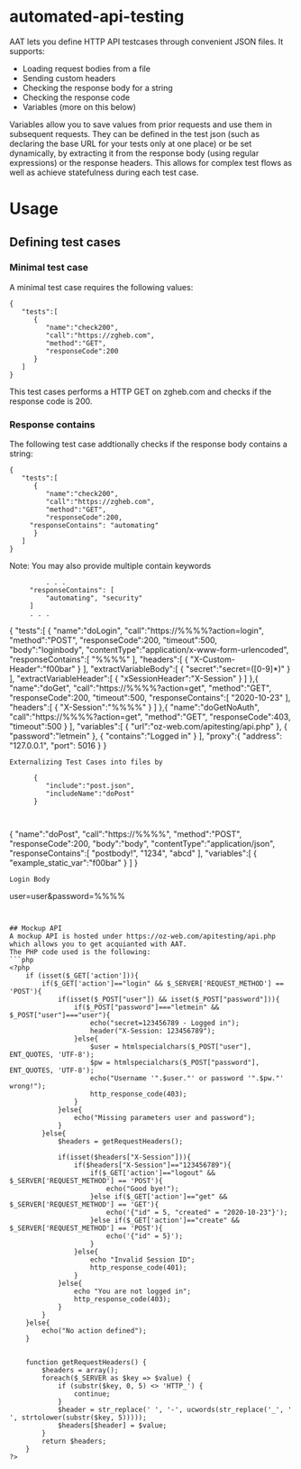 # automated-api-testing
AAT lets you define HTTP API testcases through convenient JSON files.
It supports:
- Loading request bodies from a file
- Sending custom headers
- Checking the response body for a string
- Checking the response code
- Variables (more on this below)

Variables allow you to save values from prior requests and use them in subsequent requests.
They can be defined in the test json (such as declaring the base URL for your tests only at one place) or be set dynamically, by extracting it from the response body (using regular expressions) or the response headers. This allows for complex test flows as well as achieve statefulness during each test case.

# Usage
## Defining test cases


### Minimal test case
A minimal test case requires the following values:
```
{
   "tests":[
      {
         "name":"check200",
         "call":"https://zgheb.com",
         "method":"GET",
         "responseCode":200
      }
   ]
}
```
This test cases performs a HTTP GET on zgheb.com and checks if the response code is 200.


### Response contains
The following test case addtionally checks if the response body contains a string:
```
{
   "tests":[
      {
         "name":"check200",
         "call":"https://zgheb.com",
         "method":"GET",
         "responseCode":200,
	 "responseContains": "automating"
      }
   ]
}
```
Note: You may also provide multiple contain keywords 
```
         . . .
	 "responseContains": [
	     "automating", "security"
	 ]
	 . . .
```

{
   "tests":[
      {
         "name":"doLogin",
         "call":"https://%%<url>%%?action=login",
         "method":"POST",
         "responseCode":200,
         "timeout":500,
         "body":"loginbody",
         "contentType":"application/x-www-form-urlencoded",
         "responseContains":[
            "%%<contains>%%"
         ],
         "headers":[
            {
               "X-Custom-Header":"f00bar"
            }
         ],
         "extractVariableBody":[
            {
               "secret":"secret=([0-9]*)"
            }
         ],
         "extractVariableHeader":[
            {
               "xSessionHeader":"X-Session"
            }
         ]
      },{
         "name":"doGet",
         "call":"https://%%<url>%%?action=get",
         "method":"GET",
         "responseCode":200,
         "timeout":500,
         "responseContains":[
            "2020-10-23"
         ],
         "headers":[
            {
               "X-Session":"%%<xSessionHeader>%%"
            }
         ]
      },{
         "name":"doGetNoAuth",
         "call":"https://%%<url>%%?action=get",
         "method":"GET",
         "responseCode":403,
         "timeout":500
      }
   ],
   "variables":[
      {
         "url":"oz-web.com/apitesting/api.php"
      },
      {
         "password":"letmein"
      },
      {
         "contains":"Logged in"
      }
   ],
   "proxy":{
      "address": "127.0.0.1",
      "port": 5016
   }
}
```
Externalizing Test Cases into files by

      {
         "include":"post.json",
         "includeName":"doPost"
      }
      
      
```
{
   "name":"doPost",
   "call":"https://%%<url>%%",
   "method":"POST",
   "responseCode":200,
   "body":"body",
   "contentType":"application/json",
   "responseContains":[
      "postbody!",
      "1234",
      "abcd"
   ],
   "variables":[
      {
         "example_static_var":"f00bar"
      }
   ]
}
```
Login Body
```
user=user&password=%%<password>%%
```


## Mockup API
A mockup API is hosted under https://oz-web.com/apitesting/api.php which allows you to get acquianted with AAT.
The PHP code used is the following:
```php
<?php
	if (isset($_GET['action'])){
		if($_GET['action']=="login" && $_SERVER['REQUEST_METHOD'] == 'POST'){
			if(isset($_POST["user"]) && isset($_POST["password"])){
				if($_POST["password"]==="letmein" && $_POST["user"]==="user"){
					echo("secret=123456789 - Logged in");
					header("X-Session: 123456789");
				}else{
					$user = htmlspecialchars($_POST["user"], ENT_QUOTES, 'UTF-8');
					$pw = htmlspecialchars($_POST["password"], ENT_QUOTES, 'UTF-8');
					echo("Username '".$user."' or password '".$pw."' wrong!");
					http_response_code(403);
				}
			}else{
				echo("Missing parameters user and password");
			}
		}else{
			$headers = getRequestHeaders();

			if(isset($headers["X-Session"])){
				if($headers["X-Session"]=="123456789"){
					if($_GET['action']=="logout" && $_SERVER['REQUEST_METHOD'] == 'POST'){
						echo("Good bye!");
					}else if($_GET['action']=="get" && $_SERVER['REQUEST_METHOD'] == 'GET'){
						echo('{"id" = 5, "created" = "2020-10-23"}');
					}else if($_GET['action']=="create" && $_SERVER['REQUEST_METHOD'] == 'POST'){
						echo('{"id" = 5}');
					}
				}else{
					echo "Invalid Session ID";
					http_response_code(401);
				}
			}else{
				echo "You are not logged in";
				http_response_code(403);
			}
		}
	}else{
		echo("No action defined");
	}


	function getRequestHeaders() {
		$headers = array();
		foreach($_SERVER as $key => $value) {
			if (substr($key, 0, 5) <> 'HTTP_') {
				continue;
			}
			$header = str_replace(' ', '-', ucwords(str_replace('_', ' ', strtolower(substr($key, 5)))));
			$headers[$header] = $value;
		}
		return $headers;
	}
?>
```
